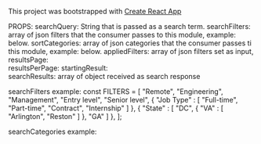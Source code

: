 This project was bootstrapped with [Create React App](https://github.com/facebookincubator/create-react-app)

PROPS:
  searchQuery:    String that is passed as a search term.
  searchFilters:  array of json filters that the consumer passes to this module, example: below.
  sortCategories: array of json categories that the consumer passes ti this module, example: below.
  appliedFilters: array of json filters set as input,
  resultsPage:     
  resultsPerPage: 
  startingResult:  
  searchResults:  array of object received as search response


searchFilters example:
  const FILTERS = [
    "Remote",
    "Engineering",
    "Management",
    "Entry level",
    "Senior level",
    {
      "Job Type" : [
        "Full-time",
        "Part-time",
        "Contract",
        "Internship"
      ]
    },
    {
      "State" : [
        "DC",
        {
          "VA" : [
            "Arlington",
            "Reston"
          ]
        },
        "GA"
      ]
    },
];

searchCategories example:
